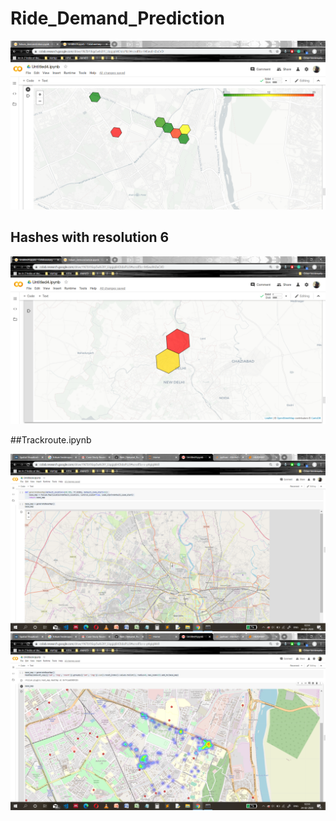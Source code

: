 # Ride_Demand_Prediction
<img src = "hex.png">

## Hashes with resolution 6
<img src = "hex(resolution 6).png">


##Trackroute.ipynb

<img src = "heatmap.png">
<img src = "heatmaps.png">
